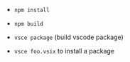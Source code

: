 
- `npm install`
- `npm build`
- `vsce package` (build vscode package)

- `vsce foo.vsix` to install a package
